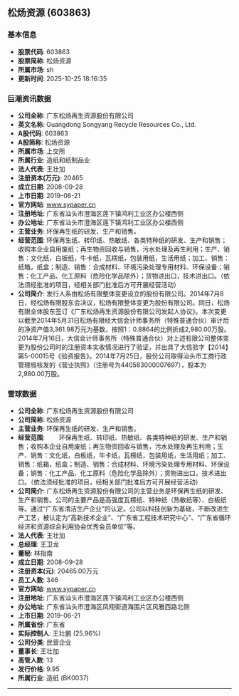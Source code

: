## 松炀资源 (603863)

### 基本信息

- **股票代码**: 603863
- **股票简称**: 松炀资源
- **所属市场**: sh
- **更新时间**: 2025-10-25 18:16:35

### 巨潮资讯数据

- **公司全称**: 广东松炀再生资源股份有限公司
- **英文名称**: Guangdong Songyang Recycle Resources Co., Ltd.
- **A股代码**: 603863
- **A股简称**: 松炀资源
- **所属市场**: 上交所
- **所属行业**: 造纸和纸制品业
- **法人代表**: 王壮加
- **注册资本(万元)**: 20465
- **成立日期**: 2008-09-28
- **上市日期**: 2019-06-21
- **官方网站**: www.sypaper.cn
- **注册地址**: 广东省汕头市澄海区莲下镇鸿利工业区办公楼西侧
- **办公地址**: 广东省汕头市澄海区莲下镇鸿利工业区办公楼西侧
- **主营业务**: 环保再生纸的研发、生产和销售。
- **经营范围**: 环保再生纸、转印纸、热敏纸、各类特种纸的研发、生产和销售；收购本企业自用废纸；再生物资回收与销售，污水处理及再生利用；生产、销售：文化纸，白板纸，牛卡纸，瓦楞纸，包装用纸，生活用纸；加工、销售：纸箱，纸盒；制造、销售：合成材料、环境污染处理专用材料、环保设备；销售：化工产品、化工原料（危险化学品除外）；货物进出口，技术进出口。（依法须经批准的项目，经相关部门批准后方可开展经营活动）
- **公司简介**: 发行人系由松炀有限整体变更设立的股份有限公司。2014年7月8日，经松炀有限股东会决议，松炀有限整体变更为股份有限公司。同日，松炀有限全体股东签订《广东松炀再生资源股份有限公司发起人协议》。本次变更以截至2014年5月31日松炀有限经大信会计师事务所（特殊普通合伙）审计后的净资产值3,361.98万元为基数，按照1：0.8864的比例折成2,980.00万股。2014年7月16日，大信会计师事务所（特殊普通合伙）对上述有限公司整体变更为股份公司时的注册资本实收情况进行了验证，并出具了大信验字【2014】第5-00015号《验资报告》。2014年7月25日，股份公司取得汕头市工商行政管理局核发的《营业执照》（注册号为440583000007697），股本为2,980.00万股。

### 雪球数据

- **公司全称**: 广东松炀再生资源股份有限公司
- **公司简称**: 松炀资源
- **主营业务**: 环保再生纸的研发、生产和销售。
- **经营范围**: 　　环保再生纸、转印纸、热敏纸、各类特种纸的研发、生产和销售；收购本企业自用废纸；再生物资回收与销售，污水处理及再生利用；生产、销售：文化纸，白板纸，牛卡纸，瓦楞纸，包装用纸，生活用纸；加工、销售：纸箱，纸盒；制造、销售：合成材料、环境污染处理专用材料、环保设备；销售：化工产品、化工原料（危险化学品除外）；货物进出口，技术进出口。（依法须经批准的项目，经相关部门批准后方可开展经营活动）
- **公司简介**: 广东松炀再生资源股份有限公司的主营业务是环保再生纸的研发、生产和销售。公司的主要产品是高强度瓦楞纸、特种纸（热敏纸等）、白板纸等。通过“广东省清洁生产企业”的认定。公司以科技创新为基础，不断改进生产工艺，被认定为“高新技术企业”、“广东省工程技术研究中心”、“广东省循环经济和资源综合利用协会优秀会员单位”等。
- **法人代表**: 王壮加
- **总经理**: 王卫龙
- **董秘**: 林指南
- **成立日期**: 2008-09-28
- **注册资本(元)**: 20465.00万元
- **员工人数**: 346
- **官方网站**: www.sypaper.cn
- **注册地址**: 广东省汕头市澄海区莲下镇鸿利工业区办公楼西侧
- **办公地址**: 广东省汕头市澄海区凤翔街道海围片区风雅西路北侧
- **上市日期**: 2019-06-21
- **所属省份**: 广东省
- **实际控制人**: 王壮鹏 (25.96%)
- **公司分类**: 民营企业
- **董事长**: 王壮加
- **高管人数**: 13
- **发行价格**: 9.95
- **所属行业**: 造纸 (BK0037)

---